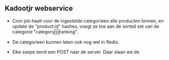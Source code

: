 ## Kadootjr webservice

- Cron job haalt voor de ingestelde categorieen alle producten binnen,
  en update de "product:id" hashes, voegt ze toe aan de sorted set van
  de categorie "category:id:ranking".

- De categorieen kunnen laten ook nog wel in Redis.

- Elke swipe zend een POST naar de server. Daar slaan we de
